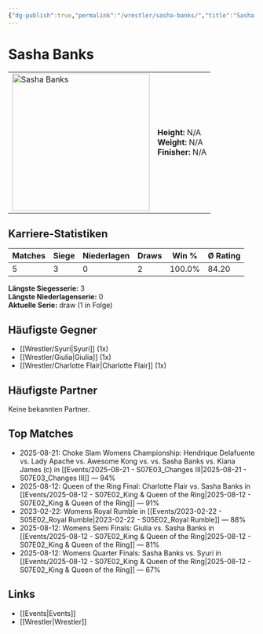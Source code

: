 ```yaml
---
{"dg-publish":true,"permalink":"/wrestler/sasha-banks/","title":"Sasha Banks","tags":["wrestler"],"noteIcon":""}
---
```



# Sasha Banks

<table>
        <tr>
        <td><img src="https://github.com/CptSpaulding1980/choke-slam-wrestling/releases/download/images/Sasha_Banks.png" width="280" alt="Sasha Banks"></td>
        <td>
        <b>Height:</b> N/A<br>
        <b>Weight:</b> N/A<br>
        <b>Finisher:</b> N/A<br>
        </td>
        </tr>
        </table>
        
## Karriere-Statistiken

| Matches | Siege | Niederlagen | Draws | Win % | Ø Rating |
|---------|-------|-------------|-------|-------|-----------|
| 5 | 3 | 0 | 2 | 100.0% | 84.20 |

**Längste Siegesserie:** 3<br>**Längste Niederlagenserie:** 0<br>**Aktuelle Serie:** draw (1 in Folge)


## Häufigste Gegner
- [[Wrestler/Syuri\|Syuri]] (1x)
- [[Wrestler/Giulia\|Giulia]] (1x)
- [[Wrestler/Charlotte Flair\|Charlotte Flair]] (1x)

## Häufigste Partner
Keine bekannten Partner.

## Top Matches
- 2025-08-21: Choke Slam Womens Championship: Hendrique Delafuente vs. Lady Apache vs. Awesome Kong vs. vs. Sasha Banks vs. Kiana James (c) in [[Events/2025-08-21 - S07E03_Changes III\|2025-08-21 - S07E03_Changes III]] — 94%
- 2025-08-12: Queen of the Ring Final: Charlotte Flair vs. Sasha Banks in [[Events/2025-08-12 - S07E02_King & Queen of the Ring\|2025-08-12 - S07E02_King & Queen of the Ring]] — 91%
- 2023-02-22: Womens Royal Rumble in [[Events/2023-02-22 - S05E02_Royal Rumble\|2023-02-22 - S05E02_Royal Rumble]] — 88%
- 2025-08-12: Womens Semi Finals: Giulia vs. Sasha Banks in [[Events/2025-08-12 - S07E02_King & Queen of the Ring\|2025-08-12 - S07E02_King & Queen of the Ring]] — 81%
- 2025-08-12: Womens Quarter Finals: Sasha Banks vs. Syuri in [[Events/2025-08-12 - S07E02_King & Queen of the Ring\|2025-08-12 - S07E02_King & Queen of the Ring]] — 67%

## Links
- [[Events\|Events]]
- [[Wrestler\|Wrestler]]
